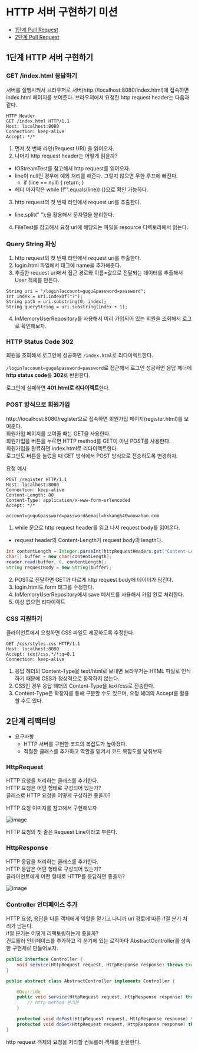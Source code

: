 # HTTP 서버 구현하기 미션

* [1단계 Pull Request](https://github.com/woowacourse/jwp-dashboard-http/pull/61)
* [2단계 Pull Request](https://github.com/woowacourse/jwp-dashboard-http/pull/103)


## 1단계 HTTP 서버 구현하기
### GET /index.html 응답하기

서버를 실행시켜서 브라우저로 서버(http://localhost:8080/index.html)에 접속하면 index.html 페이지를 보여준다.
브라우저에서 요청한 http request header는 다음과 같다.

```
HTTP Header
GET /index.html HTTP/1.1
Host: localhost:8080
Connection: keep-alive
Accept: */*
```

1. 먼저 첫 번째 라인(Request URI) 을 읽어오자.
2. 나머지 http request header는 어떻게 읽을까?
  * IOStreamTest를 참고해서 http request를 읽어오자.
  * line이 null인 경우에 예외 처리를 해준다. 그렇지 않으면 무한 루프에 빠진다.
    * if (line == null) { return; }
  * 헤더 마지막은 while (!"".equals(line)) {}으로 확인 가능하다.
3. http request의 첫 번째 라인에서 request uri를 추출한다.
  * line.split(" ");을 활용해서 문자열을 분리한다.
4. FileTest를 참고해서 요청 url에 해당되는 파일을 resource 디렉토리에서 읽는다.

### Query String 파싱

1. http request의 첫 번째 라인에서 request uri를 추출한다.
2. login.html 파일에서 태그에 name을 추가해준다.
3. 추출한 request uri에서 접근 경로와 이름=값으로 전달되는 데이터를 추출해서 User 객체를 만든다.
```
String uri = "/login?account=gugu&password=password";
int index = uri.indexOf("?");
String path = uri.substring(0, index);
String queryString = uri.substring(index + 1);
```
4. InMemoryUserRepository를 사용해서 미리 가입되어 있는 회원을 조회해서 로그로 확인해보자.

### HTTP Status Code 302

회원을 조회해서 로그인에 성공하면 ```/index.html```로 리다이렉트한다.

```/login?account=gugu&password=password```로 접근해서 로그인 성공하면 응답 헤더에 **http status code**를 **302**로 반환한다.

로그인에 실패하면 **401.html로 리다이렉트**한다.

### POST 방식으로 회원가입 

http://localhost:8080/register으로 접속하면 회원가입 페이지(register.html)를 보여준다.   
회원가입 페이지를 보여줄 때는 GET을 사용한다.   
회원가입을 버튼을 누르면 HTTP method를 GET이 아닌 POST를 사용한다.   
회원가입을 완료하면 index.html로 리다이렉트한다.   
로그인도 버튼을 눌렀을 때 GET 방식에서 POST 방식으로 전송하도록 변경하자.   

요청 예시
```
POST /register HTTP/1.1
Host: localhost:8080
Connection: keep-alive
Content-Length: 80
Content-Type: application/x-www-form-urlencoded
Accept: */*

account=gugu&password=password&email=hkkang%40woowahan.com
```

1. while 문으로 http request header를 읽고 나서 request body를 읽어온다.
  * request header의 Content-Length가 request body의 length다.
```java
int contentLength = Integer.parseInt(httpRequestHeaders.get("Content-Length"));
char[] buffer = new char[contentLength];
reader.read(buffer, 0, contentLength);
String requestBody = new String(buffer);
```
2. POST로 전달하면 GET과 다르게 http request body에 데이터가 담긴다.
3. login.html도 form 태그를 수정한다.
4. InMemoryUserRepository에서 save 메서드를 사용해서 가입 완료 처리한다.
5. 이상 없으면 리다이렉트

### CSS 지원하기
클라이언트에서 요청하면 CSS 파일도 제공하도록 수정한다.
```
GET /css/styles.css HTTP/1.1
Host: localhost:8080
Accept: text/css,*/*;q=0.1
Connection: keep-alive
```

1. 응답 헤더의 Content-Type을 text/html로 보내면 브라우저는 HTML 파일로 인식하기 때문에 CSS가 정상적으로 동작하지 않는다.
2. CSS인 경우 응답 헤더의 Content-Type을 text/css로 전송한다.
3. Content-Type은 확장자를 통해 구분할 수도 있으며, 요청 헤더의 Accept를 활용할 수도 있다.


## 2단계 리팩터링

* 요구사항
  * HTTP 서버를 구현한 코드의 복잡도가 높아졌다.
  * 적절한 클래스를 추가하고 역할을 맡겨서 코드 복잡도를 낮춰보자

### HttpRequest
HTTP 요청을 처리하는 클래스를 추가한다.   
HTTP 요청은 어떤 형태로 구성되어 있는가?   
클래스로 HTTP 요청을 어떻게 구성하면 좋을까?   

HTTP 요청 이미지를 참고해서 구현해보자

![image](https://user-images.githubusercontent.com/57378410/148748833-beb4efef-49d1-4d9b-a976-e02fba0cfc08.png)

HTTP 요청의 첫 줄은 Request Line이라고 부른다.

### HttpResponse

HTTP 응답을 처리하는 클래스를 추가한다.   
HTTP 응답은 어떤 형태로 구성되어 있는가?   
클라이언트에게 어떤 형태로 HTTP를 응답하면 좋을까?   

![image](https://user-images.githubusercontent.com/57378410/148748916-b6cd500b-c6d0-442b-9356-2065a0679063.png)

### Controller 인터페이스 추가

HTTP 요청, 응답을 다른 객체에게 역할을 맡기고 나니까 uri 경로에 따른 if절 분기 처리가 남는다.   
if절 분기는 어떻게 리팩토링하는게 좋을까?   
컨트롤러 인터페이스를 추가하고 각 분기에 있는 로직마다 AbstractController를 상속한 구현체로 만들어보자.   

```java
public interface Controller {
    void service(HttpRequest request, HttpResponse response) throws Exception;
}
```
```java
public abstract class AbstractController implements Controller {

    @Override
    public void service(HttpRequest request, HttpResponse response) throws Exception {
        // http method 분기문
    }

    protected void doPost(HttpRequest request, HttpResponse response) throws Exception { /* NOOP */ }
    protected void doGet(HttpRequest request, HttpResponse response) throws Exception { /* NOOP */ }
}
```

http request 객체의 요청을 처리할 컨트롤러 객체를 반환한다.
